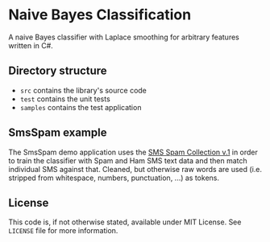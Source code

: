 # Naive Bayes Classification

A naive Bayes classifier with Laplace smoothing for arbitrary features written in C#.

## Directory structure

* `src` contains the library's source code
* `test` contains the unit tests
* `samples` contains the test application

## SmsSpam example

The SmsSpam demo application uses the [SMS Spam Collection v.1](http://www.dt.fee.unicamp.br/~tiago/smsspamcollection/) in order to train the classifier with Spam and Ham SMS text data and then match individual SMS against that. Cleaned, but otherwise raw words are used (i.e. stripped from whitespace, numbers, punctuation, ...) as tokens. 

## License

This code is, if not otherwise stated, available under MIT License. See `LICENSE` file for more information.

